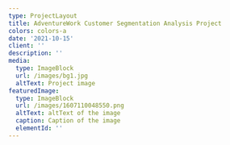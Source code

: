 ```yaml
---
type: ProjectLayout
title: AdventureWork Customer Segmentation Analysis Project
colors: colors-a
date: '2021-10-15'
client: ''
description: ''
media:
  type: ImageBlock
  url: /images/bg1.jpg
  altText: Project image
featuredImage:
  type: ImageBlock
  url: /images/1607110048550.png
  altText: altText of the image
  caption: Caption of the image
  elementId: ''
---
```


